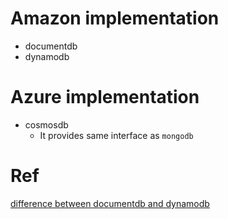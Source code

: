 # Amazon implementation
* documentdb
* dynamodb


# Azure implementation
* cosmosdb
  * It provides same interface as `mongodb`

# Ref
[difference between documentdb and dynamodb](https://stackoverflow.com/questions/54662236/difference-between-aws-dynamodb-vs-aws-documentdbnewly-launched-service)

